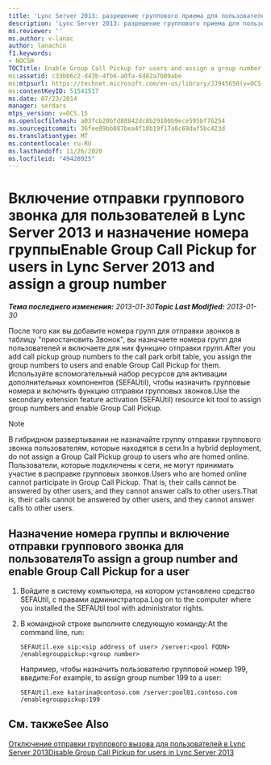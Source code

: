 ```yaml
---
title: 'Lync Server 2013: разрешение группового приема для пользователей и назначение номера группы'
description: 'Lync Server 2013: разрешение группового приема для пользователей и назначение номера группы.'
ms.reviewer: ''
ms.author: v-lanac
author: lanachin
f1.keywords:
- NOCSH
TOCTitle: Enable Group Call Pickup for users and assign a group number
ms:assetid: c33bb6c2-d43b-4fb6-a0fa-6d82a7b09abe
ms:mtpsurl: https://technet.microsoft.com/en-us/library/JJ945650(v=OCS.15)
ms:contentKeyID: 51541517
ms.date: 07/23/2014
manager: serdars
mtps_version: v=OCS.15
ms.openlocfilehash: a03fcb20bfd88842dc8b29100b9ece595bf76254
ms.sourcegitcommit: 36fee89bb887bea4f18b19f17a8c69daf5bc423d
ms.translationtype: MT
ms.contentlocale: ru-RU
ms.lasthandoff: 11/26/2020
ms.locfileid: "49428925"
---
```

# <a name="enable-group-call-pickup-for-users-in-lync-server-2013-and-assign-a-group-number"></a><span data-ttu-id="572c3-103">Включение отправки группового звонка для пользователей в Lync Server 2013 и назначение номера группы</span><span class="sxs-lookup"><span data-stu-id="572c3-103">Enable Group Call Pickup for users in Lync Server 2013 and assign a group number</span></span>

<div data-xmlns="http://www.w3.org/1999/xhtml">

<div class="topic" data-xmlns="http://www.w3.org/1999/xhtml" data-msxsl="urn:schemas-microsoft-com:xslt" data-cs="https://msdn.microsoft.com/">

<div data-asp="https://msdn2.microsoft.com/asp">



</div>

<div id="mainSection">

<div id="mainBody"><span data-ttu-id="572c3-104">

<span> </span></span><span class="sxs-lookup"><span data-stu-id="572c3-104">

<span> </span></span></span>

<span data-ttu-id="572c3-105">_**Тема последнего изменения:** 2013-01-30_</span><span class="sxs-lookup"><span data-stu-id="572c3-105">_**Topic Last Modified:** 2013-01-30_</span></span>

<span data-ttu-id="572c3-106">После того как вы добавите номера групп для отправки звонков в таблицу "приостановить Звонок", вы назначаете номера групп для пользователей и включаете для них функцию отправки групп.</span><span class="sxs-lookup"><span data-stu-id="572c3-106">After you add call pickup group numbers to the call park orbit table, you assign the group numbers to users and enable Group Call Pickup for them.</span></span> <span data-ttu-id="572c3-107">Используйте вспомогательный набор ресурсов для активации дополнительных компонентов (SEFAUtil), чтобы назначить групповые номера и включить функцию отправки групповых звонков.</span><span class="sxs-lookup"><span data-stu-id="572c3-107">Use the secondary extension feature activation (SEFAUtil) resource kit tool to assign group numbers and enable Group Call Pickup.</span></span>

<div>


> [!NOTE]  
> <span data-ttu-id="572c3-108">В гибридном развертывании не назначайте группу отправки группового звонка пользователям, которые находятся в сети.</span><span class="sxs-lookup"><span data-stu-id="572c3-108">In a hybrid deployment, do not assign a Group Call Pickup group to users who are homed online.</span></span> <span data-ttu-id="572c3-109">Пользователи, которые подключены к сети, не могут принимать участие в расправке групповых звонков.</span><span class="sxs-lookup"><span data-stu-id="572c3-109">Users who are homed online cannot participate in Group Call Pickup.</span></span> <span data-ttu-id="572c3-110">That is, their calls cannot be answered by other users, and they cannot answer calls to other users.</span><span class="sxs-lookup"><span data-stu-id="572c3-110">That is, their calls cannot be answered by other users, and they cannot answer calls to other users.</span></span>



</div>

<div>

## <a name="to-assign-a-group-number-and-enable-group-call-pickup-for-a-user"></a><span data-ttu-id="572c3-111">Назначение номера группы и включение отправки группового звонка для пользователя</span><span class="sxs-lookup"><span data-stu-id="572c3-111">To assign a group number and enable Group Call Pickup for a user</span></span>

1.  <span data-ttu-id="572c3-112">Войдите в систему компьютера, на котором установлено средство SEFAUtil, с правами администратора.</span><span class="sxs-lookup"><span data-stu-id="572c3-112">Log on to the computer where you installed the SEFAUtil tool with administrator rights.</span></span>

2.  <span data-ttu-id="572c3-113">В командной строке выполните следующую команду:</span><span class="sxs-lookup"><span data-stu-id="572c3-113">At the command line, run:</span></span>
    
        SEFAUtil.exe sip:<sip address of user> /server:<pool FQDN> /enablegrouppickup:<group number>
    
    <span data-ttu-id="572c3-114">Например, чтобы назначить пользователю групповой номер 199, введите:</span><span class="sxs-lookup"><span data-stu-id="572c3-114">For example, to assign group number 199 to a user:</span></span>
    
        SEFAUtil.exe katarina@contoso.com /server:pool01.contoso.com /enablegrouppickup:199 

</div>

<div>

## <a name="see-also"></a><span data-ttu-id="572c3-115">См. также</span><span class="sxs-lookup"><span data-stu-id="572c3-115">See Also</span></span>


[<span data-ttu-id="572c3-116">Отключение отправки группового вызова для пользователей в Lync Server 2013</span><span class="sxs-lookup"><span data-stu-id="572c3-116">Disable Group Call Pickup for users in Lync Server 2013</span></span>](lync-server-2013-disable-group-call-pickup-for-users.md)  
  

<span data-ttu-id="572c3-117"></div>

</div>

<span> </span>

</div>

</div>

</span><span class="sxs-lookup"><span data-stu-id="572c3-117"></div>

</div>

<span> </span>

</div>

</div>

</span></span></div>

